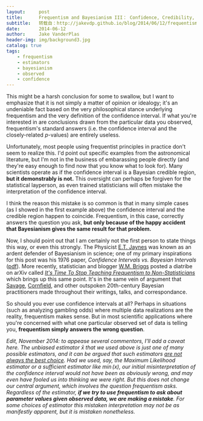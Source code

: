 ```yaml
---
layout:     post
title:      Frequentism and Bayesianism III： Confidence, Credibility, and why Frequentism and Science do not Mix
subtitle:   转载自：http://jakevdp.github.io/blog/2014/06/12/frequentism-and-bayesianism-3-confidence-credibility/
date:       2014-06-12
author:     Jake VanderPlas
header-img: img/background3.jpg
catalog: true
tags:
    - frequentism
    - estimators
    - bayesianism
    - observed
    - confidence
---
```


This might be a harsh conclusion for some to swallow, but I want to emphasize that it is not simply a matter of opinion or idealogy; it's an undeniable fact based on the very philosophical stance underlying frequentism and the very definition of the confidence interval. If what you're interested in are conclusions drawn from the particular data you observed, frequentism's standard answers (i.e. the confidence interval and the closely-related $p$-values) are entirely useless.

Unfortunately, most people using frequentist principles in practice don't seem to realize this. I'd point out specific examples from the astronomical literature, but I'm not in the business of embarassing people directly (and they're easy enough to find now that you know what to look for). Many scientists operate as if the confidence interval is a Bayesian credible region, **but it demonstrably is not.** This oversight can perhaps be forgiven for the statistical layperson, as even trained statisticians will often mistake the interpretation of the confidence interval.

I think the reason this mistake is so common is that in many simple cases (as I showed in the first example above) the confidence interval and the credible region happen to coincide. Frequentism, in this case, correctly answers the question you ask, **but only because of the happy accident that Bayesianism gives the same result for that problem.**

Now, I should point out that I am certainly not the first person to state things this way, or even this strongly. The Physicist [E.T. Jaynes](http://en.wikipedia.org/wiki/Edwin_Thompson_Jaynes) was known as an ardent defender of Bayesianism in science; one of my primary inspirations for this post was his 1976 paper, *Confidence Intervals vs. Bayesian Intervals* ([pdf](http://bayes.wustl.edu/etj/articles/confidence.pdf)). More recently, statistician and blogger [W.M. Briggs](http://wmbriggs.com/) posted a diatribe on arXiv called [*It's Time To Stop Teaching Frequentism to Non-Statisticians*](http://arxiv.org/abs/1201.2590) which brings up this same point. It's in the same vein of argument that [Savage](http://en.wikipedia.org/wiki/Leonard_Jimmie_Savage), [Cornfield](http://en.wikipedia.org/wiki/Jerome_Cornfield), and other outspoken 20th-century Bayesian practitioners made throughout their writings, talks, and correspondance.

So should you ever use confidence intervals at all? Perhaps in situations (such as analyzing gambling odds) where multiple data realizations are the reality, frequentism makes sense. But in most scientific applications where you're concerned with what one particular observed set of data is telling you, **frequentism simply answers the wrong question**.

*Edit, November 2014: to appease several commentors, I'll add a caveat here. The unbiased estimator $\bar{x}$ that we used above is just one of many possible estimators, and it can be argued that such estimators [are not always the best choice](http://arxiv.org/abs/math/0206006). Had we used, say, the Maximum Likelihood estimator or a sufficient estimator like $\min(x)$, our initial misinterpretation of the confidence interval would not have been as obviously wrong, and may even have fooled us into thinking we were right. But this does not change our central argument, which involves the question frequentism asks. Regardless of the estimator, **if we try to use frequentism to ask about parameter values given observed data, we are making a mistake**. For some choices of estimator this mistaken interpretation may not be as manifestly apparent, but it is mistaken nonetheless.*
